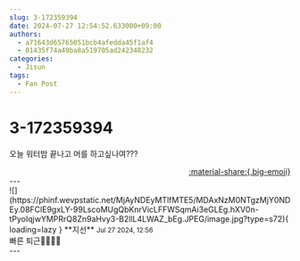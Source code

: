 ```yaml
---
slug: 3-172359394
date: 2024-07-27 12:54:52.633000+09:00
authors:
  - a71643d65765051bcb4afedda45f1af4
  - 01435f74a49ba8a519705ad242348232
categories:
  - Jisun
tags:
  - Fan Post
---
```


# 3-172359394

<div class="post-container" markdown="1">
<div class="content-container md-sidebar__scrollwrap" markdown="1">

오늘 워터밤 끝나고 머를 하고싶나여???

</div>
</div>

<div style="text-align: right;" markdown="1">
<a href="https://weverse.io/fromis9/fanpost/3-172359394" style="text-align: right;">:material-share:{.big-emoji}</a>
</div>
---

<div class="comments-container md-sidebar__scrollwrap" markdown="1">
<div class="comment" markdown="1">
<div class='id-container' markdown="1">
![](https://phinf.wevpstatic.net/MjAyNDEyMTlfMTE5/MDAxNzM0NTgzMjY0NDEy.08FClE9gxLY-99LscoMUgQbKnrVicLFFWSqmAi3eGLEg.hXV0n-tPyoIqjwYMPRrQ8Zn9aHvy3-B2llL4LWAZ_bEg.JPEG/image.jpg?type=s72){ loading=lazy }
**<span class="artist">지선</span>** <small>Jul 27 2024, 12:56</small><br>
</div>
<div class='comment-body' markdown="1">
빠른 퇴근🫶🏻🫶🏻
</div>
</div>
</div>
---
